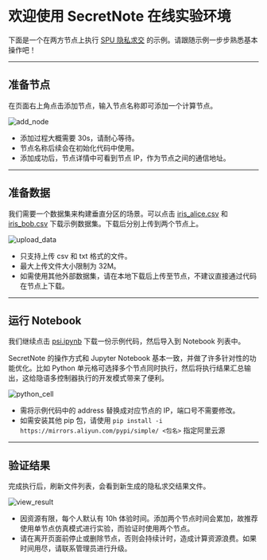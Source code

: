 # 欢迎使用 SecretNote 在线实验环境

下面是一个在两方节点上执行 [SPU 隐私求交](https://www.secretflow.org.cn/docs/secretflow/latest/zh-Hans/tutorial/PSI_On_SPU) 的示例。请跟随示例一步步熟悉基本操作吧！

---

## 准备节点

在页面右上角点击添加节点，输入节点名称即可添加一个计算节点。

![add_node](https://mdn.alipayobjects.com/huamei_usjdcg/afts/img/A*eW10TZkpAbgAAAAAAAAAAAAADo6HAQ/fmt.webp)

- 添加过程大概需要 30s，请耐心等待。
- 节点名称后续会在初始化代码中使用。
- 添加成功后，节点详情中可看到节点 IP，作为节点之间的通信地址。

---

## 准备数据

我们需要一个数据集来构建垂直分区的场景。可以点击 [iris_alice.csv](https://github.com/secretflow/secretnote/blob/main/docs/guide/data/iris_alice.csv) 和 [iris_bob.csv](https://github.com/secretflow/secretnote/blob/main/docs/guide/data/iris_bob.csv) 下载示例数据集。下载后分别上传到两个节点上。

![upload_data](https://mdn.alipayobjects.com/huamei_usjdcg/afts/img/A*GR6hSori6ekAAAAAAAAAAAAADo6HAQ/fmt.webp)

- 只支持上传 csv 和 txt 格式的文件。
- 最大上传文件大小限制为 32M。
- 如需使用其他外部数据集，请在本地下载后上传至节点，不建议直接通过代码在节点上下载。

---

## 运行 Notebook

我们继续点击 [psi.ipynb](https://github.com/secretflow/secretnote/blob/main/docs/guide/data/psi.ipynb) 下载一份示例代码，然后导入到 Notebook 列表中。

SecretNote 的操作方式和 Jupyter Notebook 基本一致，并做了许多针对性的功能优化。比如 Python 单元格可选择多个节点同时执行，然后将执行结果汇总输出，这给隐语多控制器执行的开发模式带来了便利。

![python_cell](https://mdn.alipayobjects.com/huamei_usjdcg/afts/img/A*dJVKTbT0KwAAAAAAAAAAAAAADo6HAQ/fmt.webp)

- 需将示例代码中的 address 替换成对应节点的 IP，端口号不需要修改。
- 如需安装其他 pip 包，请使用 `pip install -i https://mirrors.aliyun.com/pypi/simple/ <包名>` 指定阿里云源

---

## 验证结果

完成执行后，刷新文件列表，会看到新生成的隐私求交结果文件。

![view_result](https://mdn.alipayobjects.com/huamei_usjdcg/afts/img/A*0LTDTYc9Tl4AAAAAAAAAAAAADo6HAQ/fmt.webp)

- 因资源有限，每个人默认有 10h 体验时间。添加两个节点时间会累加，故推荐使用单节点仿真模式进行实验，而验证时使用两个节点。
- 请在离开页面前停止或删除节点，否则会持续计时，造成计算资源浪费。如果时间用尽，请联系管理员进行升级。
